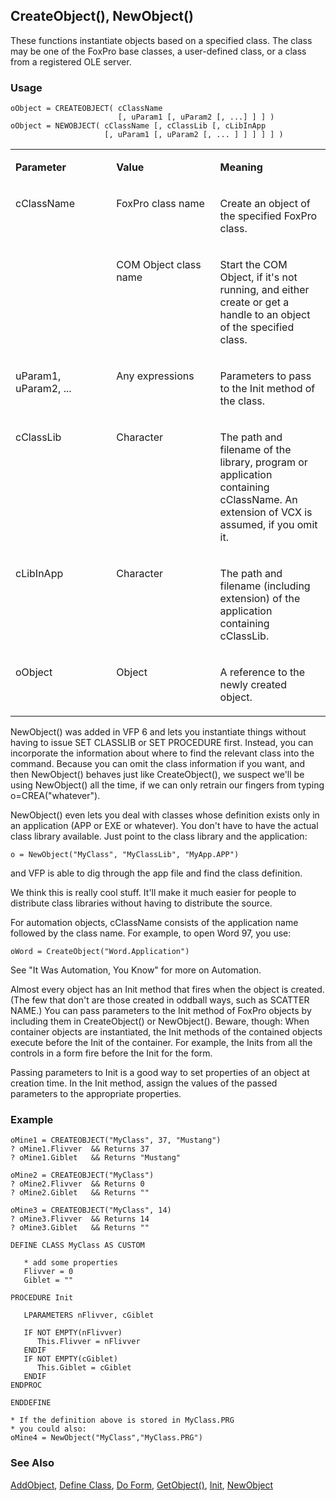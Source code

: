 ## CreateObject(), NewObject()

These functions instantiate objects based on a specified class. The class may be one of the FoxPro base classes, a user-defined class, or a class from a registered OLE server. 

### Usage

```foxpro
oObject = CREATEOBJECT( cClassName
                        [, uParam1 [, uParam2 [, ...] ] ] )
oObject = NEWOBJECT( cClassName [, cClassLib [, cLibInApp
                     [, uParam1 [, uParam2 [, ... ] ] ] ] ] )
```
<table>
<tr>
  <td width="32%" valign="top">
  <p><b>Parameter</b></p>
  </td>
  <td width="23%" valign="top">
  <p><b>Value</b></p>
  </td>
  <td width="45%" valign="top">
  <p><b>Meaning</b></p>
  </td>
 </tr>
<tr>
  <td width="32%" rowspan="2" valign="top">
  <p>cClassName</p>
  &nbsp;</td>
  <td width="23%" valign="top">
  <p>FoxPro class name</p>
  </td>
  <td width="45%" valign="top">
  <p>Create an object of the specified FoxPro class.</p>
  </td>
 </tr>
<tr>
  <td width="33%" valign="top">
  <p>COM Object class name</p>
  </td>
  <td width="67%" valign="top">
  <p>Start the COM Object, if it's not running, and either create or get a handle to an object of the specified class.</p>
  </td>
 </tr>
<tr>
  <td width="32%" valign="top">
  <p>uParam1, uParam2, ...</p>
  </td>
  <td width="23%" valign="top">
  <p>Any expressions</p>
  </td>
  <td width="45%" valign="top">
  <p>Parameters to pass to the Init method of the class.</p>
  </td>
 </tr>
<tr>
  <td width="32%" valign="top">
  <p>cClassLib</p>
  </td>
  <td width="23%" valign="top">
  <p>Character </p>
  </td>
  <td width="45%" valign="top">
  <p>The path and filename of the library,  program or application containing cClassName. An extension of VCX is assumed, if you omit it.</p>
  </td>
 </tr>
<tr>
  <td width="32%" valign="top">
  <p>cLibInApp</p>
  </td>
  <td width="23%" valign="top">
  <p>Character</p>
  </td>
  <td width="45%" valign="top">
  <p>The path and filename (including extension) of the application containing cClassLib.</p>
  </td>
 </tr>
<tr>
  <td width="32%" valign="top">
  <p>oObject</p>
  </td>
  <td width="23%" valign="top">
  <p>Object</p>
  </td>
  <td width="45%" valign="top">
  <p>A reference to the newly created object.</p>
  </td>
 </tr>
</table>

NewObject() was added in VFP 6 and lets you instantiate things without having to issue SET CLASSLIB or SET PROCEDURE first. Instead, you can incorporate  the information about where to find the relevant class into the command. Because you can omit the class information if you want, and then NewObject() behaves just like CreateObject(), we suspect we'll be using NewObject() all the time, if we can only retrain our fingers from typing o=CREA("whatever").

NewObject() even lets you deal with classes whose definition exists only in an application (APP or EXE or whatever). You don't have to have the actual class library available. Just point to the class library and the application:

```foxpro
o = NewObject("MyClass", "MyClassLib", "MyApp.APP")
```
and VFP is able to dig through the app file and find the class definition. 

We think this is really cool stuff. It'll make it much easier for people to distribute class libraries without having to distribute the source.

For automation objects, cClassName consists of the application name followed by the class name. For example, to open Word 97, you use:

```foxpro
oWord = CreateObject("Word.Application")
```
See "It Was Automation, You Know" for more on Automation.

Almost every object has an Init method that fires when the object is created. (The few that don't are those created in oddball ways, such as SCATTER NAME.) You can pass parameters to the Init method of FoxPro objects by including them in CreateObject() or NewObject(). Beware, though: When container objects are instantiated, the Init methods of the contained objects execute before the Init of the container. For example, the Inits from all the controls in a form fire before the Init for the form.

Passing parameters to Init is a good way to set properties of an object at creation time. In the Init method, assign the values of the passed parameters to the appropriate properties.

### Example

```foxpro
oMine1 = CREATEOBJECT("MyClass", 37, "Mustang")
? oMine1.Flivver  && Returns 37
? oMine1.Giblet   && Returns "Mustang"

oMine2 = CREATEOBJECT("MyClass")
? oMine2.Flivver  && Returns 0
? oMine2.Giblet   && Returns ""

oMine3 = CREATEOBJECT("MyClass", 14)
? oMine3.Flivver  && Returns 14
? oMine3.Giblet   && Returns ""

DEFINE CLASS MyClass AS CUSTOM

   * add some properties
   Flivver = 0
   Giblet = ""

PROCEDURE Init

   LPARAMETERS nFlivver, cGiblet

   IF NOT EMPTY(nFlivver)
      This.Flivver = nFlivver
   ENDIF
   IF NOT EMPTY(cGiblet)
      This.Giblet = cGiblet
   ENDIF
ENDPROC

ENDDEFINE

* If the definition above is stored in MyClass.PRG
* you could also:
oMine4 = NewObject("MyClass","MyClass.PRG")
```
### See Also

[AddObject](s4g474.md), [Define Class](s4g351.md), [Do Form](s4g354.md), [GetObject()](s4g297.md), [Init](s4g376.md), [NewObject](s4g474.md)